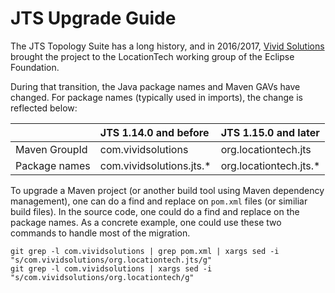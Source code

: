 JTS Upgrade Guide
=================

The JTS Topology Suite has a long history, and in 2016/2017, [Vivid Solutions](http://www.vividsolutions.com/) brought the project to the LocationTech working group of the Eclipse Foundation.  

During that transition, the Java package names and Maven GAVs have changed.  For package names (typically used in imports), the change is reflected below:

|               | **JTS 1.14.0 and before** | **JTS 1.15.0 and later**    |
|---------------|:--------------------------|:----------------------------|
| Maven GroupId | com.vividsolutions        | org.locationtech.jts        |
| Package names | com.vividsolutions.jts.*  | org.locationtech.jts.*      |

To upgrade a Maven project (or another build tool using Maven dependency management), one can do a find and replace on ```pom.xml``` files (or similiar build files).  In the source code, one could do a find and replace on the package names.  As a concrete example, one could use these two commands to handle most of the migration. 

```
git grep -l com.vividsolutions | grep pom.xml | xargs sed -i "s/com.vividsolutions/org.locationtech.jts/g"
git grep -l com.vividsolutions | xargs sed -i "s/com.vividsolutions/org.locationtech/g"
```
